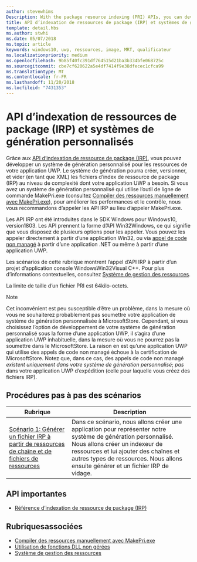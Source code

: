 ```yaml
---
author: stevewhims
Description: With the package resource indexing (PRI) APIs, you can develop a custom build system for your UWP app's resources. The build system will be able to create, version, and dump PRI files to whatever level of complexity your UWP app needs.
title: API d’indexation de ressources de package (IRP) et systèmes de génération personnalisés
template: detail.hbs
ms.author: stwhi
ms.date: 05/07/2018
ms.topic: article
keywords: windows10, uwp, ressources, image, MRT, qualificateur
ms.localizationpriority: medium
ms.openlocfilehash: 9b85f40fc391df764515d21ba3b334bfe068725c
ms.sourcegitcommit: cbe7cf620622a5e4df7414f9e38dfecec1cfca99
ms.translationtype: MT
ms.contentlocale: fr-FR
ms.lasthandoff: 11/20/2018
ms.locfileid: "7431353"
---
```

# <a name="package-resource-indexing-pri-apis-and-custom-build-systems"></a>API d’indexation de ressources de package (IRP) et systèmes de génération personnalisés
Grâce aux [API d’indexation de ressource de package (IRP)](https://msdn.microsoft.com/library/windows/desktop/mt845690), vous pouvez développer un système de génération personnalisé pour les ressources de votre application UWP. Le système de génération pourra créer, versionner, et vider (en tant que XML) les fichiers d’index de ressource de package (IRP) au niveau de complexité dont votre application UWP a besoin. Si vous avez un système de génération personnalisé qui utilise l’outil de ligne de commande MakePri.exe (consultez [Compiler des ressources manuellement avec MakePri.exe](makepri-exe-command-options.md)), pour améliorer les performances et le contrôle, nous vous recommandons d’appeler les API IRP au lieu d’appeler MakePri.exe.

Les API IRP ont été introduites dans le SDK Windows pour Windows10, version1803. Les API prennent la forme d’API Win32Windows, ce qui signifie que vous disposez de plusieurs options pour les appeler. Vous pouvez les appeler directement à partir d’une application Win32, ou via [appel de code non managé](/dotnet/framework/interop/consuming-unmanaged-dll-functions?branch=live) à partir d’une application .NET ou même à partir d’une application UWP.

Les scénarios de cette rubrique montrent l’appel d’API IRP à partir d’un projet d’application console WindowsWin32Visual C++. Pour plus d’informations contextuelles, consultez [Système de gestion des ressources](resource-management-system.md).

La limite de taille d’un fichier PRI est 64kilo-octets.

> [!NOTE]
> Cet inconvénient est peu susceptible d’être un problème, dans la mesure où vous ne souhaiterez probablement pas soumettre votre application de système de génération personnalisée à MicrosoftStore. Cependant, si vous choisissez l’option de développement de votre système de génération personnalisé sous la forme d’une application UWP, il s’agira d’une application UWP inhabituelle, dans la mesure où vous ne pourrez pas la soumettre dans le MicrosoftStore. La raison en est qu’une application UWP qui utilise des appels de code non managé échoue à la certification de MicrosoftStore. Notez que, dans ce cas, des appels de code non managé *existent uniquement dans votre système de génération personnalisé*; *pas* dans votre application UWP d’expédition (celle pour laquelle vous créez des fichiers IRP).

## <a name="scenario-walkthroughs"></a>Procédures pas à pas des scénarios
|Rubrique|Description|
|-|-|
|[Scénario 1: Générer un fichier IRP à partir de ressources de chaîne et de fichiers de ressources](pri-apis-scenario-1.md)|Dans ce scénario, nous allons créer une application pour représenter notre système de génération personnalisé. Nous allons créer un indexeur de ressources et lui ajouter des chaînes et autres types de ressources. Nous allons ensuite générer et un fichier IRP de vidage.|

## <a name="important-apis"></a>API importantes
* [Référence d’indexation de ressource de package (IRP)](https://msdn.microsoft.com/library/windows/desktop/mt845690)

## <a name="related-topics"></a>Rubriquesassociées
* [Compiler des ressources manuellement avec MakePri.exe](makepri-exe-command-options.md)
* [Utilisation de fonctions DLL non gérées](/dotnet/framework/interop/consuming-unmanaged-dll-functions?branch=live)
* [Système de gestion des ressources](resource-management-system.md)
